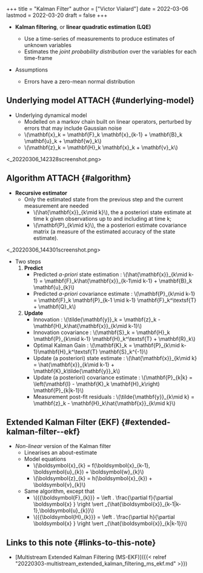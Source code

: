 +++
title = "Kalman Filter"
author = ["Victor Vialard"]
date = 2022-03-06
lastmod = 2022-03-20
draft = false
+++

-   **Kalman filtering**, or **linear quadratic estimation (LQE)**
    -   Use a time-series of measurements to produce estimates of unknown variables
    -   Estimates the _joint probability distribution_ over the variables for each time-frame

-   Assumptions
    -   Errors have a zero-mean normal distribution


## Underlying model <span class="tag"><span class="ATTACH">ATTACH</span></span> {#underlying-model}

-   Underlying dynamical model
    -   Modelled on a markov chain built on linear operators, perturbed by errors that may include Gaussian noise
    -   \\(\mathbf{x}\_k = \mathbf{F}\_k \mathbf{x}\_{k-1} + \mathbf{B}\_k \mathbf{u}\_k + \mathbf{w}\_k\\)
    -   \\(\mathbf{z}\_k = \mathbf{H}\_k \mathbf{x}\_k + \mathbf{v}\_k\\)

<_20220306_142328screenshot.png>


## Algorithm <span class="tag"><span class="ATTACH">ATTACH</span></span> {#algorithm}

-   **Recursive estimator**
    -   Only the estimated state from the previous step and the current measurement are needed
        -   \\(\hat{\mathbf{x}}\_{k\mid k}\\), the a posteriori state estimate at time k given observations up to and including at time k;
        -   \\(\mathbf{P}\_{k\mid k}\\), the a posteriori estimate covariance matrix (a measure of the estimated accuracy of the state estimate).

<_20220306_144301screenshot.png>

-   Two steps
    1.  **Predict**
        -   Predicted _a-priori_ state estimation : \\(\hat{\mathbf{x}}\_{k\mid k-1} = \mathbf{F}\_k\hat{\mathbf{x}}\_{k-1\mid k-1} + \mathbf{B}\_k \mathbf{u}\_{k}\\)
        -   Predicted _a-priori_ covariance estimate : \\(\mathbf{P}\_{k\mid k-1} = \mathbf{F}\_k \mathbf{P}\_{k-1 \mid k-1} \mathbf{F}\_k^\textsf{T} + \mathbf{Q}\_k\\)
    2.  **Update**
        -   Innovation : \\(\tilde{\mathbf{y}}\_k = \mathbf{z}\_k - \mathbf{H}\_k\hat{\mathbf{x}}\_{k\mid k-1}\\)
        -   Innovation covariance : \\(\mathbf{S}\_k = \mathbf{H}\_k \mathbf{P}\_{k\mid k-1} \mathbf{H}\_k^\textsf{T} + \mathbf{R}\_k\\)
        -   Optimal Kalman Gain : \\(\mathbf{K}\_k = \mathbf{P}\_{k\mid k-1}\mathbf{H}\_k^\textsf{T} \mathbf{S}\_k^{-1}\\)
        -   Update (a posteriori) state estimate : \\(\hat{\mathbf{x}}\_{k\mid k} = \hat{\mathbf{x}}\_{k\mid k-1} + \mathbf{K}\_k\tilde{\mathbf{y}}\_k\\)
        -   Update (a posteriori) covariance estimate : \\(\mathbf{P}\_{k|k} = \left(\mathbf{I} - \mathbf{K}\_k \mathbf{H}\_k\right) \mathbf{P}\_{k|k-1}\\)
        -   Measurement post-fit residuals : \\(\tilde{\mathbf{y}}\_{k\mid k} = \mathbf{z}\_k - \mathbf{H}\_k\hat{\mathbf{x}}\_{k\mid k}\\)


## Extended Kalman Filter (EKF) {#extended-kalman-filter--ekf}

-   _Non-linear_ version of the Kalman filter
    -   Linearises an about-estimate
    -   Model equations
        -   \\(\boldsymbol{x}\_{k} = f(\boldsymbol{x}\_{k-1}, \boldsymbol{u}\_{k}) + \boldsymbol{w}\_{k}\\)
        -   \\(\boldsymbol{z}\_{k} = h(\boldsymbol{x}\_{k}) + \boldsymbol{v}\_{k}\\)
    -   Same algorithm, except that
        -   \\({{\boldsymbol{F}\_{k}}} = \left . \frac{\partial f}{\partial \boldsymbol{x} } \right \vert \_{\hat{\boldsymbol{x}}\_{k-1|k-1},\boldsymbol{u}\_{k}}\\)
        -   \\({{\boldsymbol{H}\_{k}}} = \left . \frac{\partial h}{\partial \boldsymbol{x} } \right \vert \_{\hat{\boldsymbol{x}}\_{k|k-1}}\\)


## Links to this note {#links-to-this-note}

-   [Multistream Extended Kalman Filtering (MS-EKF)]({{< relref "20220303-multistream_extended_kalman_filtering_ms_ekf.md" >}})
